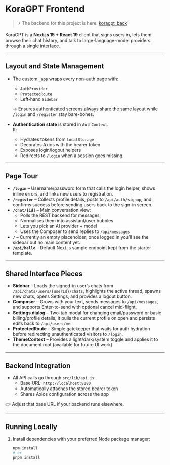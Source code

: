 # KoraGPT Frontend

> ⚡️ The backend for this project is here: [koragpt_back](https://github.com/kostasmpous/koragpt_back)

KoraGPT is a **Next.js 15 + React 19** client that signs users in, lets them browse their chat history, and talk to large-language-model providers through a single interface.

---

## Layout and State Management

- The custom `_app` wraps every non-auth page with:
    - `AuthProvider`
    - `ProtectedRoute`
    - Left-hand `Sidebar`

  → Ensures authenticated screens always share the same layout while `/login` and `/register` stay bare-bones.

- **Authentication state** is stored in `AuthContext`.  
  It:
    - Hydrates tokens from `localStorage`
    - Decorates Axios with the bearer token
    - Exposes login/logout helpers
    - Redirects to `/login` when a session goes missing

---

## Page Tour

- **`/login`** – Username/password form that calls the login helper, shows inline errors, and links new users to registration.
- **`/register`** – Collects profile details, posts to `/api/auth/signup`, and confirms success before sending users back to the sign-in screen.
- **`/chat/[id]`** – Main conversation view:
    - Polls the REST backend for messages
    - Normalises them into assistant/user bubbles
    - Lets you pick an AI provider + model
    - Uses the Composer to send replies to `/api/messages`
- **`/`** – Currently an empty placeholder; once logged in you’ll see the sidebar but no main content yet.
- **`/api/hello`** – Default Next.js sample endpoint kept from the starter template.

---

## Shared Interface Pieces

- **Sidebar** – Loads the signed-in user’s chats from `/api/chats/users/{userId}/chats`, highlights the active thread, spawns new chats, opens Settings, and provides a logout button.
- **Composer** – Grows with your text, sends messages to `/api/messages`, and supports Enter-to-send with optional cancel mid-flight.
- **Settings dialog** – Two-tab modal for changing email/password or basic billing/profile details; it pulls the current profile on open and persists edits back to `/api/users/me`.
- **ProtectedRoute** – Simple gatekeeper that waits for auth hydration before redirecting unauthenticated visitors to `/login`.
- **ThemeContext** – Provides a light/dark/system toggle and applies it to the document root (available for future UI work).

---

## Backend Integration

- All API calls go through `src/lib/api.js`:
    - Base URL: `http://localhost:8080`
    - Automatically attaches the stored bearer token
    - Shares Axios configuration across the app

👉 Adjust that base URL if your backend runs elsewhere.

---

## Running Locally

1. Install dependencies with your preferred Node package manager:

   ```bash
   npm install
   # or
   pnpm install
```